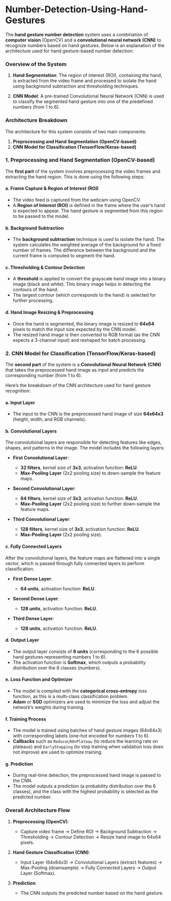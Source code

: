 # Number-Detection-Using-Hand-Gestures
The **hand gesture number detection** system uses a combination of **computer vision** (OpenCV) and a **convolutional neural network (CNN)** to recognize numbers based on hand gestures. Below is an explanation of the architecture used for hand gesture-based number detection:

### **Overview of the System**

1. **Hand Segmentation**: The region of interest (ROI), containing the hand, is extracted from the video frame and processed to isolate the hand using background subtraction and thresholding techniques.
   
2. **CNN Model**: A pre-trained Convolutional Neural Network (CNN) is used to classify the segmented hand gesture into one of the predefined numbers (from 1 to 6).

### **Architecture Breakdown**

The architecture for this system consists of two main components:
1. **Preprocessing and Hand Segmentation (OpenCV-based)**
2. **CNN Model for Classification (TensorFlow/Keras-based)**

### **1. Preprocessing and Hand Segmentation (OpenCV-based)**

The **first part** of the system involves preprocessing the video frames and extracting the hand region. This is done using the following steps:

#### **a. Frame Capture & Region of Interest (ROI)**
- The video feed is captured from the webcam using OpenCV.
- A **Region of Interest (ROI)** is defined in the frame where the user’s hand is expected to appear. The hand gesture is segmented from this region to be passed to the model.
  
#### **b. Background Subtraction**
- The **background subtraction** technique is used to isolate the hand. The system calculates the weighted average of the background for a fixed number of frames. The difference between the background and the current frame is computed to segment the hand.
  
#### **c. Thresholding & Contour Detection**
- A **threshold** is applied to convert the grayscale hand image into a binary image (black and white). This binary image helps in detecting the contours of the hand.
- The largest contour (which corresponds to the hand) is selected for further processing.

#### **d. Hand Image Resizing & Preprocessing**
- Once the hand is segmented, the binary image is resized to **64x64** pixels to match the input size expected by the CNN model.
- The resized hand image is then converted to RGB format (as the CNN expects a 3-channel input) and reshaped for batch processing.

### **2. CNN Model for Classification (TensorFlow/Keras-based)**

The **second part** of the system is a **Convolutional Neural Network (CNN)** that takes the preprocessed hand image as input and predicts the corresponding number (from 1 to 6).

Here’s the breakdown of the CNN architecture used for hand gesture recognition:

#### **a. Input Layer**
- The input to the CNN is the preprocessed hand image of size **64x64x3** (height, width, and RGB channels).

#### **b. Convolutional Layers**
The convolutional layers are responsible for detecting features like edges, shapes, and patterns in the image. The model includes the following layers:

- **First Convolutional Layer**:
  - **32 filters**, kernel size of **3x3**, activation function: **ReLU**.
  - **Max-Pooling Layer** (2x2 pooling size) to down-sample the feature maps.
  
- **Second Convolutional Layer**:
  - **64 filters**, kernel size of **3x3**, activation function: **ReLU**.
  - **Max-Pooling Layer** (2x2 pooling size) to further down-sample the feature maps.
  
- **Third Convolutional Layer**:
  - **128 filters**, kernel size of **3x3**, activation function: **ReLU**.
  - **Max-Pooling Layer** (2x2 pooling size).

#### **c. Fully Connected Layers**
After the convolutional layers, the feature maps are flattened into a single vector, which is passed through fully connected layers to perform classification.

- **First Dense Layer**: 
  - **64 units**, activation function: **ReLU**.
  
- **Second Dense Layer**: 
  - **128 units**, activation function: **ReLU**.

- **Third Dense Layer**: 
  - **128 units**, activation function: **ReLU**.

#### **d. Output Layer**
- The output layer consists of **6 units** (corresponding to the 6 possible hand gestures representing numbers 1 to 6).
- The activation function is **Softmax**, which outputs a probability distribution over the 6 classes (numbers).

#### **e. Loss Function and Optimizer**
- The model is compiled with the **categorical cross-entropy** loss function, as this is a multi-class classification problem.
- **Adam** or **SGD** optimizers are used to minimize the loss and adjust the network’s weights during training.

#### **f. Training Process**
- The model is trained using batches of hand gesture images (64x64x3) with corresponding labels (one-hot encoded for numbers 1 to 6).
- **Callbacks** such as `ReduceLROnPlateau` (to reduce the learning rate on plateaus) and `EarlyStopping` (to stop training when validation loss does not improve) are used to optimize training.

#### **g. Prediction**
- During real-time detection, the preprocessed hand image is passed to the CNN.
- The model outputs a prediction (a probability distribution over the 6 classes), and the class with the highest probability is selected as the predicted number.

### **Overall Architecture Flow**

1. **Preprocessing (OpenCV)**:
   - Capture video frame → Define ROI → Background Subtraction → Thresholding → Contour Detection → Resize hand image to 64x64 pixels.

2. **Hand Gesture Classification (CNN)**:
   - Input Layer (64x64x3) → Convolutional Layers (extract features) → Max-Pooling (downsample) → Fully Connected Layers → Output Layer (Softmax).

3. **Prediction**:
   - The CNN outputs the predicted number based on the hand gesture.

